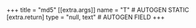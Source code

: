 +++
title = "md5"
[[extra.args]]
name = "T" # AUTOGEN STATIC
[extra.return]
type = "null, text" # AUTOGEN FIELD
+++